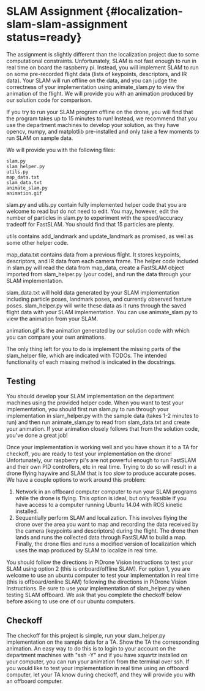 # SLAM Assignment {#localization-slam-slam-assignment status=ready}

The assignment is slightly different than the localization project due to some computational constraints. Unfortunately, SLAM is not fast enough to run in real time on board the raspberry pi. Instead, you will implement SLAM to run on some pre-recorded flight data (lists of keypoints, descriptors, and IR data). Your SLAM will run offline on the data, and you can judge the correctness of your implementation using animate_slam.py to view the animation of the flight. We will provide you with an animation produced by our solution code for comparison.

If you try to run your SLAM program offline on the drone, you will find that the program takes up to 15 minutes to run! Instead, we recommend that you use the department machines to develop your solution, as they have opencv, numpy, and matplotlib pre-installed and only take a few moments to run SLAM on sample data.

We will provide you with the following files:

    slam.py
    slam_helper.py
    utils.py
    map_data.txt
    slam_data.txt
    animate_slam.py
    animation.gif

slam.py and utils.py contain fully implemented helper code that you are welcome to read but do not need to edit. You may, however, edit the number of particles in slam.py to experiment with the speed/accuracy tradeoff for FastSLAM. You should find that 15 particles are plenty.

utils contains add_landmark and update_landmark as promised, as well as some other helper code.

map_data.txt contains data from a previous flight. It stores keypoints, descriptors, and IR data from each camera frame. The helper code included in slam.py will read the data from map_data, create a FastSLAM object imported from slam_helper.py (your code), and run the data through your SLAM implementation.

slam_data.txt will hold data generated by your SLAM implementation including particle poses, landmark poses, and currently observed feature poses. slam_helper.py will write these data as it runs through the saved flight data with your SLAM implementation. You can use animate_slam.py to view the animation from your SLAM.

animation.gif is the animation generated by our solution code with which you can compare your own animations.

The only thing left for you to do is implement the missing parts of the slam_helper file, which are indicated with TODOs. The intended functionality of each missing method is indicated in the docstrings.

## Testing
You should develop your SLAM implementation on the department machines using the provided helper code. When you want to test your implementation, you should first run slam.py to run through your implementation in slam_helper.py with the sample data (takes 1-2 minutes to run) and then run animate_slam.py to read from slam_data.txt and create your animation. If your animation closely follows that from the solution code, you've done a great job!

Once your implementation is working well and you have shown it to a TA for checkoff, you are ready to test your implementation on the drone! Unfortunately, our raspberry pi's are not powerful enough to run FastSLAM and their own PID controllers, etc in real time. Trying to do so will result in a drone flying haywire and SLAM that is too slow to produce accurate poses. We have a couple options to work around this problem:

 1. Network in an offboard computer computer to run your SLAM programs while the drone is flying. This option is ideal, but only feasible if you have access to a computer running Ubuntu 14.04 with ROS kinetic installed.
 2. Sequentially perform SLAM and localization. This involves flying the drone over the area you want to map and recording the data received by the camera (keypoints and descriptors) during the flight. The drone then lands and runs the collected data through FastSLAM to build a map. Finally, the drone flies and runs a modified version of localization which uses the map produced by SLAM to localize in real time.

You should follow the directions in PiDrone Vision Instructions to test your SLAM using option 2  (this is onboard/offline SLAM). For option 1, you are welcome to use an ubuntu computer to test your implementation in real time (this is offboard/online SLAM) following the directions in PiDrone Vision Instructions. Be sure to use *your* implementation of slam_helper.py when testing SLAM offboard. We ask that you complete the checkoff below before asking to use one of our ubuntu computers.

## Checkoff

The checkoff for this project is simple, run your slam_helper.py implementation on the sample data for a TA. Show the TA the corresponding animation. An easy way to do this is to login to your account on the department machines with "ssh -Y" and if you have xquartz installed on your computer, you can run your animation from the terminal over ssh. If you would like to test your implementation in real time using an offboard computer, let your TA know during checkoff, and they will provide you with an offboard computer.

